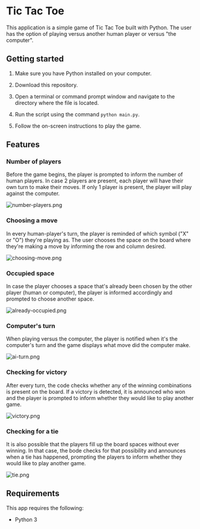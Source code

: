 # Tic Tac Toe
This application is a simple game of Tic Tac Toe built with Python. The user has the option of playing versus another human player or versus "the computer".

## Getting started
1. Make sure you have Python installed on your computer.

2. Download this repository.

3. Open a terminal or command prompt window and navigate to the directory where the file is located.

4. Run the script using the command `python main.py`.

5. Follow the on-screen instructions to play the game.

## Features
### Number of players
Before the game begins, the player is prompted to inform the number of human players. In case 2 players are present, each player will have their own turn to make their moves. If only 1 player is present, the player will play against the computer.

![number-players.png](https://i.ibb.co/z6WdDr7/number-players.png)

### Choosing a move
In every human-player's turn, the player is reminded of which symbol ("X" or "O") they're playing as. The user chooses the space on the board where they're making a move by informing the row and column desired.

![choosing-move.png](https://i.ibb.co/w7GpRSC/choosing-move.png)

### Occupied space
In case the player chooses a space that's already been chosen by the other player (human or computer), the player is informed accordingly and prompted to choose another space.

![already-occupied.png](https://i.ibb.co/1GxbNPk/already-occupied.png)

### Computer's turn
When playing versus the computer, the player is notified when it's the computer's turn and the game displays what move did the computer make.

![ai-turn.png](https://i.ibb.co/dMYRkb8/ai-turn.png)

### Checking for victory
After every turn, the code checks whether any of the winning combinations is present on the board. If a victory is detected, it is announced who won and the player is prompted to inform whether they would like to play another game.

![victory.png](https://i.ibb.co/5s1Kjbc/victory.png)

### Checking for a tie
It is also possible that the players fill up the board spaces without ever winning. In that case, the bode checks for that possibility and announces when a tie has happened, prompting the players to inform whether they would like to play another game.

![tie.png](https://i.ibb.co/7RQ4rKH/tie.png)

## Requirements
This app requires the following:

+ Python 3
